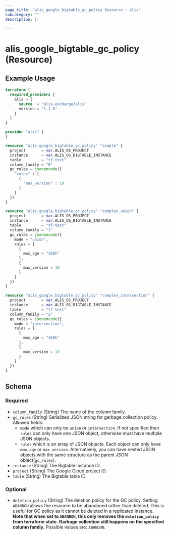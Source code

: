 ```yaml
---
page_title: "alis_google_bigtable_gc_policy Resource - alis"
subcategory: ""
description: |-
  
---
```


# alis_google_bigtable_gc_policy (Resource)



## Example Usage

```terraform
terraform {
  required_providers {
    alis = {
      source  = "alis-exchange/alis"
      version = "1.1.0"
    }
  }
}

provider "alis" {
}

resource "alis_google_bigtable_gc_policy" "simple" {
  project       = var.ALIS_OS_PROJECT
  instance      = var.ALIS_OS_BIGTABLE_INSTANCE
  table         = "tf-test"
  column_family = "0"
  gc_rules = jsonencode({
    "rules" : [
      {
        "max_version" : 10
      }
    ]
  })
}

resource "alis_google_bigtable_gc_policy" "complex_union" {
  project       = var.ALIS_OS_PROJECT
  instance      = var.ALIS_OS_BIGTABLE_INSTANCE
  table         = "tf-test"
  column_family = "1"
  gc_rules = jsonencode({
    mode = "union",
    rules = [
      {
        max_age = "168h"
      },
      {
        max_version = 10
      }
    ]
  })
}

resource "alis_google_bigtable_gc_policy" "complex_intersection" {
  project       = var.ALIS_OS_PROJECT
  instance      = var.ALIS_OS_BIGTABLE_INSTANCE
  table         = "tf-test"
  column_family = "2"
  gc_rules = jsonencode({
    mode = "intersection",
    rules = [
      {
        max_age = "168h"
      },
      {
        max_version = 10
      }
    ]
  })
}
```

<!-- schema generated by tfplugindocs -->
## Schema

### Required

- `column_family` (String) The name of the column family.
- `gc_rules` (String) Serialized JSON string for garbage collection policy.
Allowed fields:
	- `mode` which can only be `union` or `intersection`.
If not specified then `rules` can only have one JSON object, otherwise must have multiple JSON objects.
	- `rules` which is an array of JSON objects. Each object can only have `max_age` or `max_version`.
Alternatively, you can have nested JSON objects with the same structure as the parent JSON object(`gc_rules`).
- `instance` (String) The Bigtable instance ID.
- `project` (String) The Google Cloud project ID.
- `table` (String) The Bigtable table ID.

### Optional

- `deletion_policy` (String) The deletion policy for the GC policy.
Setting `ABANDON` allows the resource to be abandoned rather than deleted.
This is useful for GC policy as it cannot be deleted in a replicated instance.
**Note that when set to `ABANDON`, this only removes the `deletion_policy` from terraform state.
Garbage collection still happens on the specified column family.**
Possible values are: `ABANDON`.